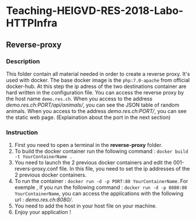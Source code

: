 # Teaching-HEIGVD-RES-2018-Labo-HTTPInfra

## Reverse-proxy

### Description

This folder contain all material needed in order to create a reverse proxy. It's used with docker. The base docker image is the `php:7.0-apache` from official docker-hub. At this step the ip adress of the two destinations container are hard written in the configuration file. You can access the reverse proxy by the host name `demo.res.ch`. When you access to the address *demo.res.ch:PORT/api/animals/*, you can see the JSON table of random animals. When you access to the address *demo.res.ch:PORT/*, you can see the static web page. (Explaination about the port in the next section)

### Instruction

1. First you need to open a terminal in the **reverse-proxy** folder.
2. To build the docker container run the following command : `docker build -t YourContainerName .`
3. You need to launch the 2 previous docker containers and edit the 001-revers-proxy.conf file. In this file, you need to set the ip addresses of the 2 previous docker containers.
4. To run the container : `docker run -d -p PORT:80 YourContainerName`. For exemple , if you run the following command : `docker run -d -p 8080:80 YourContainerName`, you can access the applications with the following url : *demo.res.ch:8080/*.
5. You need to add the host in your host file on your machine.
6. Enjoy your application !
